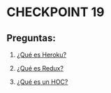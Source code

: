 # CHECKPOINT 19

## Preguntas:

1. [¿Qué es Heroku?](1.Heroku.md)

2. [¿Qué es Redux?](2.Redux.md)

3. [¿Qué es un HOC?](3.HOC.md)